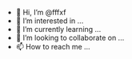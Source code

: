 - 👋 Hi, I’m @fffxf
- 👀 I’m interested in ...
- 🌱 I’m currently learning ...
- 💞️ I’m looking to collaborate on ...
- 📫 How to reach me ...

<!---
fffxf/fffxf is a ✨ special ✨ repository because its `README.md` (this file) appears on your GitHub profile.
You can click the Preview link to take a look at your changes.
--->
